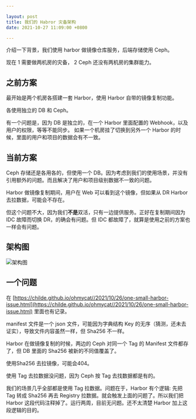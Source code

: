 ```yaml
---

layout: post
title: 我们的 Habror 灾备架构
date: 2021-10-27 11:09:00 +0800

---
```


介绍一下背景，我们使用 harbor 做镜像仓库服务，后端存储使用 Ceph。

现在 1 需要做两机房的灾备， 2 Ceph 还没有两机房的集群能力。

<!--more-->

## 之前方案

最开始是两个机房各搭建一套 Harbor，使用 Harbor 自带的镜像复制功能。 

各使用独立的 DB 和 Ceph。

有一个问题是，因为 DB 是独立的，在一个 Harbor 里面配置的 Webhook，以及用户的权限，等等不能同步。 如果一个机房挂了切换到另外一个 Harbor 的时候，里面的用户和项目的数据会有不一致。

## 当前方案

Ceph 存储还是各用各的，但使用一个 DB。因为考虑到我们的使用场景，并没有引用额外的问题。而且解决了用户和项目级别数据不一致的问题。

Harbor 做镜像复制期间，用户在 Web 可以看到这个镜像，但如果从 DR Harbor 去拉数据，可能会不存在。

但这个问题不大，因为我们**不是**双活，只有一边提供服务。正好在复制期间因为 IDC 故障而切换 DR，的确会有问题。但 IDC 都故障了，就算是使用之前的方案也一样会有问题。

## 架构图

![架构图](https://childe.github.io/ohmycat/images/harbor-dr.png)

## 一个问题

在 [https://childe.github.io/ohmycat//2021/10/26/one-small-harbor-issue.html](https://childe.github.io/ohmycat//2021/10/26/one-small-harbor-issue.html) 里面也有记录。

manifest 文件是一个 json 文件，可能因为字典结构 Key 的无序（猜测，还未去证实），导致文件内容虽然一样，但 Sha256 不一样。

Harbor 在做镜像复制的时候，两边的 Ceph 对同一个 Tag 的 Manifest 文件都存了，但 DB 里面的 Sha256 被新的不同值覆盖了。

使用Sha256 去拉镜像，可能会404。

使用 Tag 去拉数据没问题，因为 Ceph 按 Tag 去找数据都是有的。

我们的场景几乎全部都是使用 Tag 拉数据。问题在于，Harbor 有个逻辑: 先把 Tag 转成 Sha256 再去 Registry 拉数据。就会触发上面的问题了。所以我们把 Harbor 这段代码注释掉了。运行两周，目前无问题。还不太清楚 Harbor 加上这段逻辑的目的。
